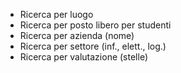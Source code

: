 - Ricerca per luogo
- Ricerca per posto libero per studenti
- Ricerca per azienda (nome)
- Ricerca per settore (inf., elett., log.)
- Ricerca per valutazione (stelle)
